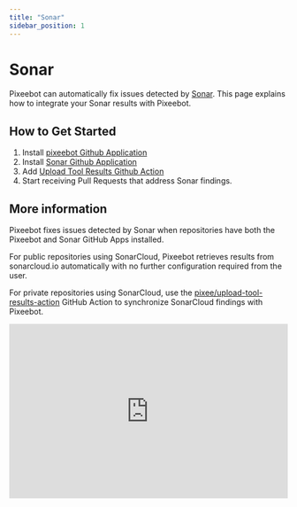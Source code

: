 ```yaml
---
title: "Sonar"
sidebar_position: 1
---
```


# Sonar

Pixeebot can automatically fix issues detected by [Sonar](https://www.sonarsource.com/products/sonarcloud/). This page explains how to integrate your Sonar results with Pixeebot.

## How to Get Started

1. Install [pixeebot Github Application](https://github.com/marketplace/pixeebot-automated-code-fixes)
2. Install [Sonar Github Application](https://github.com/marketplace/sonarcloud)
3. Add [Upload Tool Results Github Action](https://github.com/marketplace/actions/upload-tool-results-to-pixeebot)
4. Start receiving Pull Requests that address Sonar findings.

## More information

Pixeebot fixes issues detected by Sonar when repositories have both the Pixeebot and Sonar GitHub Apps installed.

For public repositories using SonarCloud, Pixeebot retrieves results from sonarcloud.io automatically with no further configuration required from the user.

For private repositories using SonarCloud, use the [pixee/upload-tool-results-action](https://github.com/pixee/upload-tool-results-action) GitHub Action to synchronize SonarCloud findings with Pixeebot.

<iframe width="100%" height="315" src="https://www.youtube.com/embed/-Rx5NrZ8zDw?si=B3ktZrOH19fWNLTg" title="YouTube video player" frameborder="0" allow="accelerometer; autoplay; clipboard-write; encrypted-media; gyroscope; picture-in-picture; web-share" allowfullscreen></iframe>
